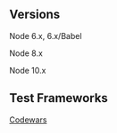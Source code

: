 ## Versions

Node 6.x, 6.x/Babel

Node 8.x

Node 10.x

## Test Frameworks

[Codewars](https://github.com/Codewars/codewars.com/wiki/Codewars-JavaScript-Test-Framework)
